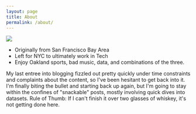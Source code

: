 ```yaml
---
layout: page
title: About
permalink: /about/
---
```



<img src  = '{{site.baseurl}}/assets/img/chris-head.jpg' id = 'head-pic'/>

* Originally from San Francisco Bay Area
* Left for NYC to ultimately work in Tech
* Enjoy Oakland sports, bad music, data, and combinations of the three.

My last entree into blogging fizzled out pretty quickly under time constraints and complaints about the content, so I've been hesitant to get back into it. I'm finally biting the bullet and starting back up again, but I'm going to stay within the confines of "snackable" posts, mostly involving quick dives into datasets. Rule of Thumb: If I can't finish it over two glasses of whiskey, it's not getting done here.